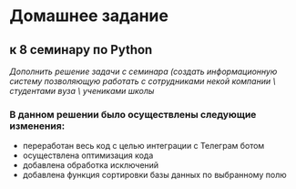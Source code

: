 # Домашнее задание
## к 8 семинару по Python

*Дополнить решение задачи с семинара (создать информационную систему позволяющую работать с сотрудниками некой компании \ студентами вуза \ учениками школы*

### В данном решении было осуществлены следующие изменения:

* переработан весь код с целью интеграции с Телеграм ботом
* осуществлена оптимизация кода 
* добавлена обработка исключений 
* добавлена функция сортировки базы данных по выбранному полю